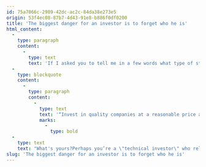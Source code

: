 ```yaml
---
id: 75a7066c-2989-42dc-ac2c-84da38e273e5
origin: 53f4ec08-87b7-4d43-91e8-b886f0df0200
title: 'The biggest danger for an investor is to forget who he is'
html_content:
  -
    type: paragraph
    content:
      -
        type: text
        text: 'If I asked you to tell me in a few words what type of stock market investor you are, would you know what to say?For myself and for the investment team that I lead, our philosophy of over 30 years ago has remained the same. In its simplest form, it’s expressed as follows:'
  -
    type: blockquote
    content:
      -
        type: paragraph
        content:
          -
            type: text
            text: '“Invest in quality companies at a reasonable price and hold them for many years. "'
            marks:
              -
                type: bold
  -
    type: text
    text: "What's yours?Perhaps you’re a \"technical investor\" who relies primarily on stock charts. You've developed your own method over the years and it works pretty well for you.Or perhaps you’re trying to profit from the securities of companies operating in high growth sectors, even if it means paying a high price for these securities? You’d then be called a “growth” investor. Or you take advantage of market trends, waves and the “momentum” that you see in the stock markets.Or are you one of those looking for valuable bargains, trying to unearth neglected securities that are trading well below the value of their tangible assets. You’d be called a \"value\" investor.It doesn't matter. I've always believed that there are almost as many ways to invest as there are investors. In fact, two investors might have exactly the same investment philosophy, but if you looked at their respective portfolios, you’d see that they’re largely made up of different companies. In addition, the number of securities and the diversification of their portfolio could very well be poles apart. I know of several portfolio managers who apply an investment philosophy very similar to that of COTE 100, but you wouldn't know it by comparing our portfolios.In my opinion, an investor's style of investing should be as close as possible to that investor's personality, financial goals and tolerance for risk. If you’re a change-minded person who enjoys making quick decisions, perhaps a technical analysis or \"momentum\" approach is right for you? If, on the other hand, you’re a patient person, who seeks to follow the development and long-term growth of companies that you’ve taken the time to know and analyze, the \"Buy and Hold”method is more appropriate. If you don't have the time, the knowledge, or the inclination to spend too much time studying corporate stocks or stock charts, perhaps you’re destined to be an investor for the long term who’ll buy index funds for the next 30 years? You’d then be considered a \"passive\" investor.There aren't really any bad ways to invest. I would say, however, that many investors aren’t sure what kind of investor they are. In many other cases, they may have established their method of investing, but they constantly deviate from it.Whatever your style, what matters is to stick to that style at all times, year in, year out, in all types of stock markets. The worst thing you can do is to constantly change track, a good way to never reach the destination.I like to use tennis as an analogy for investing. However, I believe that sooner or later playershave to find the style of play that best suits their personality, that exploits their physical and technical qualities and that minimizes the impact of their shortcomings. Thus, some players will develop a defensive style. For these players, speed, regularity of strokes and patience will be the main ingredients of success. Other players will develop an attacking game that relies on a powerful first serve and repeated moves to the net in an effort to put constant pressure on their opponent. There’s a wide variety of styles of play and each player is unique.But the worst thing I think players can do is change their style of play at every tournament. Or worse, in the middle of a game. Of course, it may be appropriate to make adjustments to theirstrategy depending on the conditions, the opponent's style, or how successful (or unsuccessful) they’ve been since the start of a match. But these changes should be subtle, and they shouldn't drastically divert from their natural playstyle.It's the same on the stock market. An investor should spend a lot of time studying the various ways to invest and choosing the style that suits him/her best. Once this style has been chosen, itshould be maintained for the long term and not deviated from too much because of changing market conditions or what’s working at a specific time on a given market.We all tend to want to emulate those who are successful. We hear of a \"stock market dabbler\" who’s made a fortune in recent months and we’re tempted to try to do the same. Our neighbour made a lot of money investing in the latest tech company to make the jump to the stock market - why don't I do like him next time? This is, in my opinion, the best way to severely burn yourself on the stock market.Better to choose your style carefully and stick to it for the long haul."
slug: 'The biggest danger for an investor is to forget who he is'
---
```

